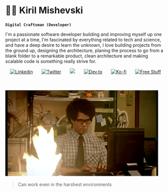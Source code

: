 #  👨‍💻 Kiril Mishevski

**`Digital Craftsman (Developer)`**

I'm a passionate software developer building and improving myself up one project at a time, I'm fascinated by everything related to tech and science, and have a deep desire to learn the unknown, I love building projects from the ground up, designing the architecture, planing the process to go from a blank folder to a remarkable product, clean architecture and making scalable code is something really strive for.

<p align="center">
  <a href="https://www.youtube.com/c/DevProTips"><img width="32px" alt="Linkedin" title="Linkedin" src="https://i.imgur.com/qiXu7b2.png"/></a>
  &#8287;&#8287;&#8287;&#8287;&#8287;
  <a href="https://twitter.com/DenverCoder1"><img width="32px" alt="Twitter" title="Twitter" src="https://i.imgur.com/OXZM1L6.png"/></a>
  &#8287;&#8287;&#8287;&#8287;&#8287;
  <a href="https://discord.gg/fPrdqh3Zfu" alt="Dev Pro Tips Discussion & Support Server"><img width="32px" src="https://i.imgur.com/OViZO8J.png"/></a>
  &#8287;&#8287;&#8287;&#8287;&#8287;
  <a href="https://dev.to/denvercoder1"><img width="32px" alt="Dev.to" title="DenverCoder1 Dev.to" src="https://i.imgur.com/mVm29vK.png"></a>
  &#8287;&#8287;&#8287;&#8287;&#8287;
  <a href="https://ko-fi.com/jlawrence"><img width="32px" alt="Ko-fi" title="Buy me a coffee" src="https://i.imgur.com/PpLeD3K.png"/></a>
  &#8287;&#8287;&#8287;&#8287;&#8287;
  <a href="http://eyl327.mywebcommunity.org/promos/"><img width="32px" alt="Free Stuff" title="Free gifts for you" src="https://i.imgur.com/0uVwkoZ.png"/></a>
</p>

<div style="margin-top: 50px;">
  
  <img src="https://github.com/mishevski-k/mishevski-k/blob/main/assets/coding-burn.gif"/>
  <p style="margin-top: 15px;">
  
  > Can work even in the harshest environments 
    
  </p>
</div>
